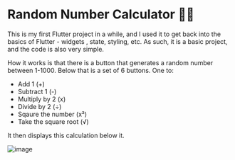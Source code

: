 # Random Number Calculator 💯💯

This is my first Flutter project in a while, and I used it to get back into the basics of Flutter - widgets , state, styling, etc. As such, it is a basic project, and the code is also very simple.

How it works is that there is a button that generates a random number between 1-1000. Below that is a set of 6 buttons. One to:

<ul>
  <li>Add 1 (+)</li>
  <li>Subtract 1 (-)</li>
  <li>Multiply by 2 (x)</li>
  <li>Divide by 2 (÷)</li>
  <li>Sqaure the number (x²)</li>
  <li>Take the square root (√)</li>  
</ul>

It then displays this calculation below it.

![image](https://github.com/ProTechZ/Random-Number-Calculator/assets/96871120/31f0cc0f-a96b-4d65-88bf-4f056c5aaf9a)

